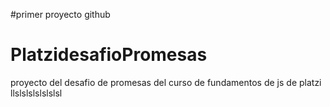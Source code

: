 #primer proyecto github
# PlatzidesafioPromesas
proyecto del desafio de promesas del curso de fundamentos de js de platzi
llslslslslslslsl
